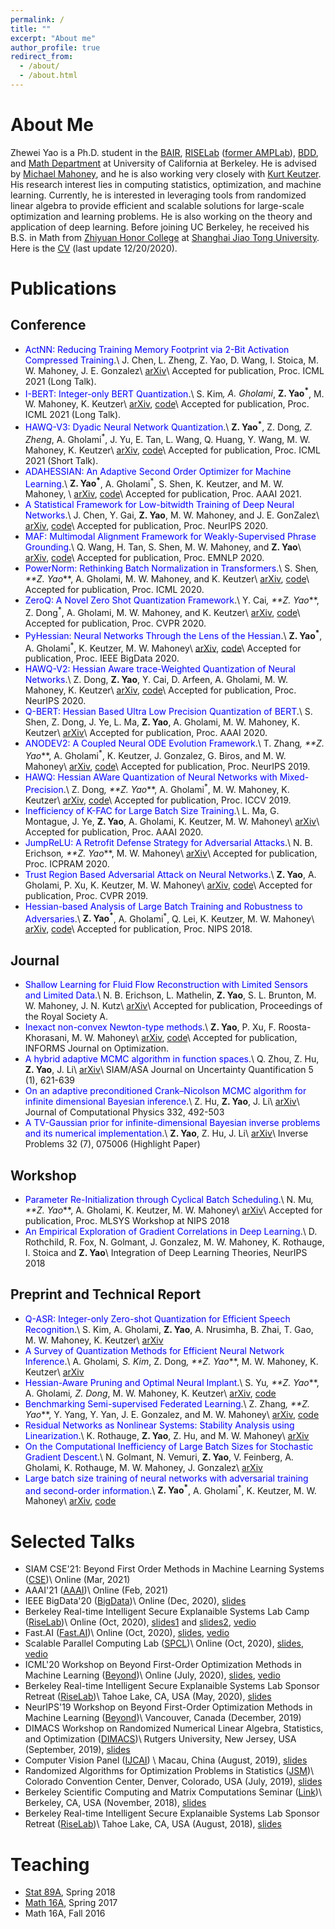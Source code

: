 ```yaml
---
permalink: /
title: ""
excerpt: "About me"
author_profile: true
redirect_from: 
  - /about/
  - /about.html
---
```




About Me
======
Zhewei Yao is a Ph.D. student in the [BAIR](https://bair.berkeley.edu/), [RISELab](https://rise.cs.berkeley.edu/) ([former AMPLab](https://amplab.cs.berkeley.edu)), [BDD](https://deepdrive.berkeley.edu/), and [Math Department](https://math.berkeley.edu/) at University of California at Berkeley. He is advised by [Michael Mahoney](https://www.stat.berkeley.edu/~mmahoney/), and he is also working very closely with [Kurt Keutzer](https://people.eecs.berkeley.edu/~keutzer/). His research interest lies in computing statistics, optimization, and machine learning. Currently, he is interested in leveraging tools from randomized linear algebra to provide efficient and scalable solutions for large-scale optimization and learning problems. He is also working on the theory and application of deep learning. Before joining UC Berkeley, he received his B.S. in Math from [Zhiyuan Honor College](http://zhiyuan.sjtu.edu.cn/) at [Shanghai Jiao Tong University](http://en.sjtu.edu.cn/). Here is the [CV](http://yaozhewei.github.io/files/CV.pdf) (last update 12/20/2020).

Publications
======
## Conference
* <span style="color:blue">ActNN: Reducing Training Memory Footprint via 2-Bit Activation Compressed Training</span>.\\
J. Chen, L. Zheng, Z. Yao, D. Wang, I. Stoica, M. W. Mahoney, J. E. Gonzalez\\
[arXiv](https://arxiv.org/pdf/2104.14129.pdf)\\
Accepted for publication, Proc. ICML 2021 (Long Talk).
* <span style="color:blue">I-BERT: Integer-only BERT Quantization</span>.\\
S. Kim<sup>*</sup>, A. Gholami<sup>*</sup>, **Z. Yao<sup>*</sup>**, M. W. Mahoney, K. Keutzer\\
[arXiv](https://arxiv.org/pdf/2101.01321.pdf), [code](https://github.com/kssteven418/I-BERT)\\
Accepted for publication, Proc. ICML 2021 (Long Talk).
* <span style="color:blue">HAWQ-V3: Dyadic Neural Network Quantization</span>.\\
**Z. Yao<sup>*</sup>**, Z. Dong<sup>*</sup>, Z. Zheng<sup>*</sup>, A. Gholami<sup>*</sup>, J. Yu, E. Tan, L. Wang, Q. Huang, Y. Wang, M. W. Mahoney, K. Keutzer\\
[arXiv](https://arxiv.org/pdf/2011.10680.pdf), [code](https://github.com/Zhen-Dong/HAWQ)\\
Accepted for publication, Proc. ICML 2021 (Short Talk).
* <span style="color:blue">ADAHESSIAN: An Adaptive Second Order Optimizer for Machine Learning</span>.\\
**Z. Yao<sup>*</sup>**, A. Gholami<sup>*</sup>, S. Shen, K. Keutzer, and M. W. Mahoney, \\
[arXiv](https://arxiv.org/pdf/2006.00719.pdf), [code](https://github.com/amirgholami/adahessian)\\
Accepted for publication, Proc. AAAI 2021.
* <span style="color:blue">A Statistical Framework for Low-bitwidth Training of Deep Neural Networks</span>.\\
J. Chen, Y. Gai, **Z. Yao**, M. W. Mahoney, and J. E. GonZalez\\
[arXiv](https://arxiv.org/pdf/2010.14298.pdf), [code](https://github.com/cjf00000/StatQuant)\\
Accepted for publication, Proc. NeurIPS 2020.
* <span style="color:blue">MAF: Multimodal Alignment Framework for Weakly-Supervised Phrase Grounding</span>.\\
Q. Wang, H. Tan, S. Shen, M. W. Mahoney, and **Z. Yao**\\
[arXiv](https://arxiv.org/pdf/2010.05379.pdf), [code](https://github.com/qinzzz/Multimodal-Alignment-Framework)\\
Accepted for publication, Proc. EMNLP 2020.
* <span style="color:blue">PowerNorm: Rethinking Batch Normalization in Transformers</span>.\\
S. Shen<sup>*</sup>, **Z. Yao<sup>*</sup>**, A. Gholami, M. W. Mahoney, and K. Keutzer\\
[arXiv](https://arxiv.org/pdf/2003.07845.pdf), [code](https://github.com/sIncerass/powernorm)\\
Accepted for publication, Proc. ICML 2020.
* <span style="color:blue">ZeroQ: A Novel Zero Shot Quantization Framework</span>.\\
Y. Cai<sup>*</sup>, **Z. Yao<sup>*</sup>**, Z. Dong<sup>*</sup>, A. Gholami, M. W. Mahoney, and K. Keutzer\\
[arXiv](https://arxiv.org/pdf/2001.00281.pdf), [code](https://github.com/amirgholami/ZeroQ)\\
Accepted for publication, Proc. CVPR 2020.
* <span style="color:blue">PyHessian: Neural Networks Through the Lens of the Hessian</span>.\\
**Z. Yao<sup>*</sup>**, A. Gholami<sup>*</sup>, K. Keutzer, M. W. Mahoney\\
[arXiv](https://arxiv.org/pdf/1912.07145.pdf), [code](https://github.com/amirgholami/PyHessian)\\
Accepted for publication, Proc. IEEE BigData 2020.
* <span style="color:blue">HAWQ-V2: Hessian Aware trace-Weighted Quantization of Neural Networks</span>.\\
Z. Dong, **Z. Yao**, Y. Cai, D. Arfeen, A. Gholami, M. W. Mahoney, K. Keutzer\\
[arXiv](https://arxiv.org/pdf/1911.03852.pdf), [code](https://github.com/Zhen-Dong/HAWQ)\\
Accepted for publication, Proc. NeurIPS 2020.
* <span style="color:blue">Q-BERT: Hessian Based Ultra Low Precision Quantization of BERT</span>.\\
S. Shen, Z. Dong, J. Ye, L. Ma, **Z. Yao**, A. Gholami, M. W. Mahoney, K. Keutzer\\
[arXiv](https://arxiv.org/pdf/1909.05840.pdf)\\
Accepted for publication, Proc. AAAI 2020.
* <span style="color:blue">ANODEV2: A Coupled Neural ODE Evolution Framework</span>.\\
T. Zhang<sup>*</sup>, **Z. Yao<sup>*</sup>**, A. Gholami<sup>*</sup>, K. Keutzer, J. Gonzalez, G. Biros, and M. W. Mahoney\\
[arXiv](https://arxiv.org/pdf/1906.04596.pdf), [code](https://github.com/amirgholami/anode)\\
Accepted for publication, Proc. NeurIPS 2019.
* <span style="color:blue">HAWQ: Hessian AWare Quantization of Neural Networks with Mixed-Precision</span>.\\
Z. Dong<sup>*</sup>, **Z. Yao<sup>*</sup>**, A. Gholami<sup>*</sup>, M. W. Mahoney, K. Keutzer\\
[arXiv](https://arxiv.org/pdf/1905.03696.pdf), [code](https://github.com/Zhen-Dong/HAWQ)\\
Accepted for publication, Proc. ICCV 2019.
* <span style="color:blue">Inefficiency of K-FAC for Large Batch Size Training</span>.\\
L. Ma, G. Montague, J. Ye, **Z. Yao**, A. Gholami, K. Keutzer, M. W. Mahoney\\
[arXiv](https://arxiv.org/pdf/1903.06237.pdf)\\
Accepted for publication, Proc. AAAI 2020.
* <span style="color:blue">JumpReLU: A Retrofit Defense Strategy for Adversarial Attacks</span>.\\
N. B. Erichson<sup>*</sup>, **Z. Yao<sup>*</sup>**, M. W. Mahoney\\
[arXiv](https://arxiv.org/pdf/1904.03750.pdf)\\
Accepted for publication, Proc. ICPRAM 2020.
* <span style="color:blue">Trust Region Based Adversarial Attack on Neural Networks</span>.\\
**Z. Yao**, A. Gholami, P. Xu, K. Keutzer, M. W. Mahoney\\
[arXiv](https://arxiv.org/pdf/1812.06371.pdf), [code](https://github.com/amirgholami/TRAttack)\\
Accepted for publication, Proc. CVPR 2019.
* <span style="color:blue">Hessian-based Analysis of Large Batch Training and Robustness to Adversaries</span>.\\
**Z. Yao<sup>*</sup>**, A. Gholami<sup>*</sup>, Q. Lei, K. Keutzer, M. W. Mahoney\\
[arXiv](https://arxiv.org/pdf/1802.08241.pdf), [code](https://github.com/amirgholami/HessianFlow)\\
Accepted for publication, Proc. NIPS 2018.

## Journal
* <span style="color:blue">Shallow Learning for Fluid Flow Reconstruction with Limited Sensors and Limited Data</span>.\\
N. B. Erichson, L. Mathelin, **Z. Yao**, S. L. Brunton, M. W. Mahoney, J. N. Kutz\\
[arXiv](https://arxiv.org/pdf/1902.07358.pdf)\\
Accepted for publication, Proceedings of the Royal Society A.
* <span style="color:blue">Inexact non-convex Newton-type methods</span>.\\
**Z. Yao**, P. Xu, F. Roosta-Khorasani, M. W. Mahoney\\
[arXiv](https://arxiv.org/pdf/1802.06925.pdf), [code](https://github.com/yaozhewei/Inexact_Newton_Method)\\
Accepted for publication, INFORMS Journal on Optimization.
* <span style="color:blue">A hybrid adaptive MCMC algorithm in function spaces</span>.\\
Q. Zhou, Z. Hu, **Z. Yao**, J. Li\\
[arXiv](https://arxiv.org/pdf/1607.01458.pdf)\\
SIAM/ASA Journal on Uncertainty Quantification 5 (1), 621-639
* <span style="color:blue">On an adaptive preconditioned Crank–Nicolson MCMC algorithm for infinite dimensional Bayesian inference</span>.\\
Z. Hu, **Z. Yao**, J. Li\\
[arXiv](https://arxiv.org/pdf/1511.05838.pdf)\\
Journal of Computational Physics 332, 492-503
* <span style="color:blue"> A TV-Gaussian prior for infinite-dimensional Bayesian inverse problems and its numerical implementation</span>.\\
**Z. Yao**, Z. Hu, J. Li\\
[arXiv](https://arxiv.org/pdf/1510.05239.pdf)\\
Inverse Problems 32 (7), 075006 (Highlight Paper)

## Workshop
* <span style="color:blue">Parameter Re-Initialization through Cyclical Batch Scheduling</span>.\\
N. Mu<sup>*</sup>, **Z. Yao<sup>*</sup>**, A. Gholami, K. Keutzer, M. W. Mahoney\\
[arXiv](https://arxiv.org/pdf/1812.01216.pdf)\\
Accepted for publication, Proc. MLSYS Workshop at NIPS 2018
* <span style="color:blue">An Empirical Exploration of Gradient Correlations in Deep Learning</span>.\\
D. Rothchild, R. Fox, N. Golmant, J. Gonzalez, M. W. Mahoney, K. Rothauge, I. Stoica and **Z. Yao**\\
Integration of Deep Learning Theories, NeurIPS 2018

## Preprint and Technical Report
* <span style="color:blue">Q-ASR: Integer-only Zero-shot Quantization for Efficient Speech Recognition</span>.\\
S. Kim, A. Gholami, **Z. Yao**, A. Nrusimha, B. Zhai, T. Gao, M. W. Mahoney, K. Keutzer\\
[arXiv](https://arxiv.org/pdf/2103.16827.pdf)
* <span style="color:blue">A Survey of Quantization Methods for Efficient Neural Network Inference</span>.\\
A. Gholami<sup>*</sup>, S. Kim<sup>*</sup>, Z. Dong<sup>*</sup>, **Z. Yao<sup>*</sup>**, M. W. Mahoney, K. Keutzer\\
[arXiv](https://arxiv.org/pdf/2103.13630.pdf)
* <span style="color:blue">Hessian-Aware Pruning and Optimal Neural Implant</span>.\\
S. Yu<sup>*</sup>, **Z. Yao<sup>*</sup>**, A. Gholami<sup>*</sup>, Z. Dong<sup>*</sup>, M. W. Mahoney, K. Keutzer\\
[arXiv](https://arxiv.org/pdf/2101.08940.pdf), [code](https://https://github.com/yaozhewei/hap)
* <span style="color:blue">Benchmarking Semi-supervised Federated Learning</span>.\\
Z. Zhang<sup>*</sup>, **Z. Yao<sup>*</sup>**, Y. Yang, Y. Yan, J. E. Gonzalez, and M. W. Mahoney\\
[arXiv](https://arxiv.org/pdf/2008.11364.pdf), [code](https://github.com/jhcknzzm/SSFL-Benchmarking-Semi-supervised-Federated-Learning)
* <span style="color:blue">Residual Networks as Nonlinear Systems: Stability Analysis using Linearization</span>.\\
K. Rothauge, **Z. Yao**, Z. Hu, and M. W. Mahoney\\
[arXiv](https://arxiv.org/pdf/1905.13386.pdf)
* <span style="color:blue">On the Computational Inefficiency of Large Batch Sizes for Stochastic Gradient Descent</span>.\\
N. Golmant, N. Vemuri, **Z. Yao**, V. Feinberg, A. Gholami, K. Rothauge, M. W. Mahoney, J. Gonzalez\\
[arXiv](https://arxiv.org/pdf/1811.12941.pdf)
* <span style="color:blue">Large batch size training of neural networks with adversarial training and second-order information</span>.\\
**Z. Yao<sup>*</sup>**, A. Gholami<sup>*</sup>, K. Keutzer, M. W. Mahoney\\
[arXiv](https://arxiv.org/pdf/1810.01021.pdf), [code](https://github.com/amirgholami/HessianFlow)

Selected Talks
======
* SIAM CSE'21: Beyond First Order Methods in Machine Learning Systems ([CSE](https://www.siam.org/conferences/cm/conference/cse21))\\
Online (Mar, 2021)
* AAAI'21 ([AAAI](https://aaai.org/Conferences/AAAI-21/))\\
Online (Feb, 2021)
* IEEE BigData'20 ([BigData](https://bigdataieee.org/BigData2020/))\\
Online (Dec, 2020), [slides](http://yaozhewei.github.io/files/pyhessian.pdf)
* Berkeley Real-time Intelligent Secure Explanaible Systems Lab Camp ([RiseLab](https://rise.cs.berkeley.edu/))\\
Online (Oct, 2020), [slides1](http://yaozhewei.github.io/files/adahessian.pdf) and [slides2](http://yaozhewei.github.io/files/pyhessian.pdf), [vedio](https://www.youtube.com/watch?v=sMDhXKqxfZc&list=PLTPaZLQlNIHo16Qq67CqWS6UKWrYREeKg&index=8)
* Fast.AI ([Fast.AI](https://www.fast.ai/))\\
Online (Oct, 2020), [slides](http://yaozhewei.github.io/files/adahessian.pdf), [vedio](https://www.youtube.com/watch?v=S87ancnZ0MM)
* Scalable Parallel Computing Lab ([SPCL](https://spcl.inf.ethz.ch/Bcast/))\\
Online (Oct, 2020), [slides](http://yaozhewei.github.io/files/adahessian.pdf), [vedio](https://youtu.be/AM9Bo8jLPpE)
* ICML'20 Workshop on Beyond First-Order Optimization Methods in Machine Learning ([Beyond](https://sites.google.com/view/optml-icml2020))\\
Online (July, 2020), [slides](http://yaozhewei.github.io/files/pyhessian.pdf), [vedio](https://icml.cc/virtual/2020/workshop/5737)
* Berkeley Real-time Intelligent Secure Explanaible Systems Lab Sponsor Retreat ([RiseLab](https://rise.cs.berkeley.edu/))\\
Tahoe Lake, CA, USA (May, 2020), [slides](http://yaozhewei.github.io/files/adahessian.pdf)
* NeurIPS'19 Workshop on Beyond First-Order Optimization Methods in Machine Learning ([Beyond](https://sites.google.com/site/optneurips19/))\\
Vancouver, Canada (December, 2019)
* DIMACS Workshop on Randomized Numerical Linear Algebra, Statistics, and Optimization ([DIMACS](http://dimacs.rutgers.edu/programs/sf/sf-optimization/))\\
Rutgers University, New Jersey, USA (September, 2019), [slides](http://yaozhewei.github.io/files/NLA.pdf)
* Computer Vision Panel ([IJCAI](https://www.ijcai19.org/)) \\
Macau, China (August, 2019), [slides](http://yaozhewei.github.io/files/ANODE.pdf)
* Randomized Algorithms for Optimization Problems in Statistics ([JSM](https://ww2.amstat.org/meetings/jsm/2019/onlineprogram/ActivityDetails.cfm?sessionid=217975))\\
Colorado Convention Center, Denver, Colorado, USA (July, 2019), [slides](http://yaozhewei.github.io/files/JSM.pdf)
* Berkeley Scientific Computing and Matrix Computations Seminar ([Link](https://math.berkeley.edu/~mgu/LAPACKSeminar.htm))\\
Berkeley, CA, USA (November, 2018), [slides](http://yaozhewei.github.io/files/absa.pdf)
* Berkeley Real-time Intelligent Secure Explanaible Systems Lab Sponsor Retreat ([RiseLab](https://rise.cs.berkeley.edu/))\\
Tahoe Lake, CA, USA (August, 2018), [slides](http://yaozhewei.github.io/files/absa.pdf)

Teaching
======
* [Stat 89A](https://www.stat.berkeley.edu/~mmahoney/s18-lads/), Spring 2018
* [Math 16A](https://math.berkeley.edu/~apaulin/16B_001%20(Spring%202017).html), Spring 2017
* Math 16A, Fall 2016
